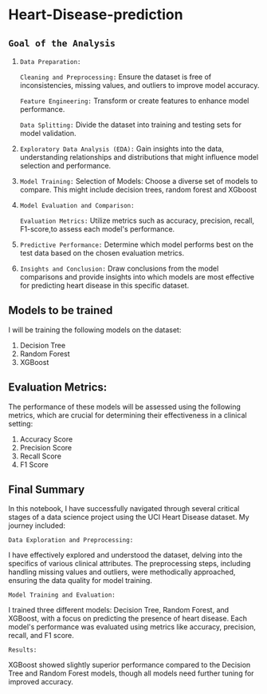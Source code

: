 # Heart-Disease-prediction
## `Goal of the Analysis`
1. `Data Preparation:`

    `Cleaning and Preprocessing:` 
    Ensure the dataset is free of inconsistencies, missing values, and outliers to improve model accuracy.

    `Feature Engineering:`
    Transform or create features to enhance model performance.

    `Data Splitting:` 
    Divide the dataset into training and testing sets for model validation.

2. `Exploratory Data Analysis (EDA):`
    Gain insights into the data, understanding relationships and distributions that might influence model selection and performance.

3. `Model Training:`
    Selection of Models: Choose a diverse set of models to compare. This might include decision trees, random forest and XGboost


4. `Model Evaluation and Comparison:`

    `Evaluation Metrics:` 
    Utilize metrics such as accuracy, precision, recall, F1-score,to assess each model's performance.

5. `Predictive Performance:`
    Determine which model performs best on the test data based on the chosen evaluation metrics.

6.  `Insights and Conclusion:`
    Draw conclusions from the model comparisons and provide insights into which models are most effective for predicting heart disease in this specific dataset.
    
## Models to be trained

I will be training the following models on the dataset:

1. Decision Tree
2. Random Forest
3. XGBoost

## Evaluation Metrics:

The performance of these models will be assessed using the following metrics, which are crucial for determining their effectiveness in a clinical setting:

1. Accuracy Score
2. Precision Score
3. Recall Score
4. F1 Score

## Final Summary

In this notebook, I have successfully navigated through several critical stages of a data science project using the UCI Heart Disease dataset. My journey included:

`Data Exploration and Preprocessing:`

I have effectively explored and understood the dataset, delving into the specifics of various clinical attributes.
The preprocessing steps, including handling missing values and outliers, were methodically approached, ensuring the data quality for model training.

`Model Training and Evaluation:`

I trained three different models: Decision Tree, Random Forest, and XGBoost, with a focus on predicting the presence of heart disease.
Each model's performance was evaluated using metrics like accuracy, precision, recall, and F1 score.

`Results:`

XGBoost showed slightly superior performance compared to the Decision Tree and Random Forest models, though all models need further tuning for improved accuracy.
